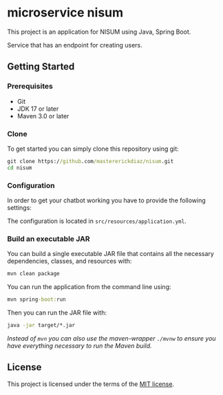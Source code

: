 # microservice nisum

This project is an application for NISUM using Java, Spring Boot.

Service that has an endpoint for creating users.

## Getting Started

### Prerequisites

* Git
* JDK 17 or later
* Maven 3.0 or later

### Clone

To get started you can simply clone this repository using git:

``` cmd
git clone https://github.com/mastererickdiaz/nisum.git
cd nisum
```

### Configuration

In order to get your chatbot working you have to provide the following settings:

The configuration is located in `src/resources/application.yml`.

### Build an executable JAR

You can build a single executable JAR file that contains all the necessary dependencies, classes, and resources with:

```cmd
mvn clean package
```

You can run the application from the command line using:

```cmd
mvn spring-boot:run
```

Then you can run the JAR file with:

```cmd
java -jar target/*.jar
```

*Instead of `mvn` you can also use the maven-wrapper `./mvnw` to ensure you have everything necessary to run the Maven build.*

## License

This project is licensed under the terms of the [MIT license](LICENSE).
